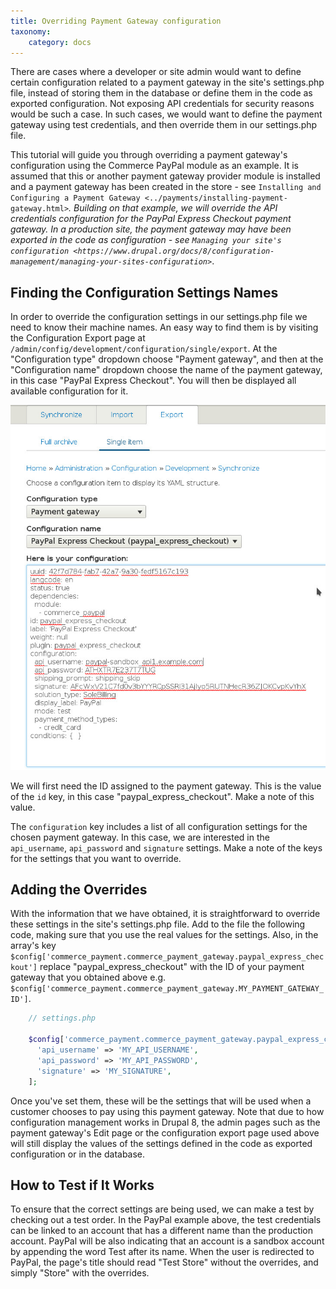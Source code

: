 ```yaml
---
title: Overriding Payment Gateway configuration
taxonomy:
    category: docs
---
```


There are cases where a developer or site admin would want to define certain configuration related to a payment gateway in the site's settings.php file, instead of storing them in the database or define them in the code as exported configuration. Not exposing API credentials for security reasons would be such a case. In such cases, we would want to define the payment gateway using test credentials, and then override them in our settings.php file.

This tutorial will guide you through overriding a payment gateway's configuration using the Commerce PayPal module as an example. It is assumed that this or another payment gateway provider module is installed and a payment gateway has been created in the store - see `Installing and Configuring a Payment Gateway <../payments/installing-payment-gateway.html>`_. Building on that example, we will override the API credentials configuration for the PayPal Express Checkout payment gateway. In a production site, the payment gateway may have been exported in the code as configuration - see `Managing your site's configuration <https://www.drupal.org/docs/8/configuration-management/managing-your-sites-configuration>`_.

Finding the Configuration Settings Names
----------------------------------------

In order to override the configuration settings in our settings.php file we need to know their machine names. An easy way to find them is by visiting the Configuration Export page at ``/admin/config/development/configuration/single/export``. At the "Configuration type" dropdown choose "Payment gateway", and then at the "Configuration name" dropdown choose the name of the payment gateway, in this case "PayPal Express Checkout". You will then be displayed all available configuration for it.

![Locating a Payment Gateway's Configuration](../images/payment_gateway_export.jpg)

We will first need the ID assigned to the payment gateway. This is the value of the ``id`` key, in this case "paypal_express_checkout". Make a note of this value.

The ``configuration`` key includes a list of all configuration settings for the chosen payment gateway. In this case, we are interested in the ``api_username``, ``api_password`` and ``signature`` settings. Make a note of the keys for the settings that you want to override.

Adding the Overrides
--------------------

With the information that we have obtained, it is straightforward to override these settings in the site's settings.php file. Add to the file the following code, making sure that you use the real values for the settings. Also, in the array's key ``$config['commerce_payment.commerce_payment_gateway.paypal_express_checkout']`` replace "paypal_express_checkout" with the ID of your payment gateway that you obtained above e.g. ``$config['commerce_payment.commerce_payment_gateway.MY_PAYMENT_GATEWAY_ID']``.

```php
    // settings.php

    $config['commerce_payment.commerce_payment_gateway.paypal_express_checkout']['configuration'] = [
      'api_username' => 'MY_API_USERNAME',
      'api_password' => 'MY_API_PASSWORD',
      'signature' => 'MY_SIGNATURE',
    ];
```

Once you've set them, these will be the settings that will be used when a customer chooses to pay using this payment gateway. Note that due to how configuration management works in Drupal 8, the admin pages such as the payment gateway's Edit page or the configuration export page used above will still display the values of the settings defined in the code as exported configuration or in the database.

How to Test if It Works
-----------------------

To ensure that the correct settings are being used, we can make a test by checking out a test order. In the PayPal example above, the test credentials can be linked to an account that has a different name than the production account. PayPal will be also indicating that an account is a sandbox account by appending the word Test after its name. When the user is redirected to PayPal, the page's title should read "Test Store" without the overrides, and simply "Store" with the overrides.
